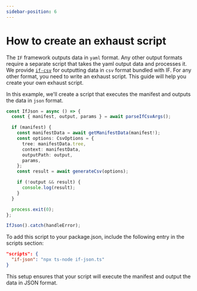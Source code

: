```yaml
---
sidebar-position: 6
---
```


# How to create an exhaust script

The `IF` framework outputs data in `yaml` format. Any other output formats require a separate script that takes the yaml output data and processes it. We provide [`if-csv`](../users/how-to-export-csv-file-with-if-csv.md) for outputting data in `csv` format bundled with IF. For any other format, you need to write an exhaust script.
This guide will help you create your own exhaust script.

In this example, we'll create a script that executes the manifest and outputs the data in `json` format.

```ts
const IfJson = async () => {
  const { manifest, output, params } = await parseIfCsvArgs();

  if (manifest) {
    const manifestData = await getManifestData(manifest!);
    const options: CsvOptions = {
      tree: manifestData.tree,
      context: manifestData,
      outputPath: output,
      params,
    };
    const result = await generateCsv(options);

    if (!output && result) {
      console.log(result);
    }
  }

  process.exit(0);
};

IfJson().catch(handleError);
```

To add this script to your package.json, include the following entry in the scripts section:

```json
"scripts": {
  "if-json": "npx ts-node if-json.ts"
}
```

This setup ensures that your script will execute the manifest and output the data in JSON format.
